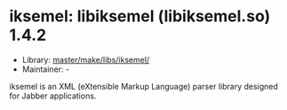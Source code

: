 # iksemel: libiksemel (libiksemel.so) 1.4.2
  - Library: [master/make/libs/iksemel/](https://github.com/Freetz-NG/freetz-ng/tree/master/make/libs/iksemel/)
  - Maintainer: -

iksemel is an XML (eXtensible Markup Language) parser library designed for Jabber applications.
